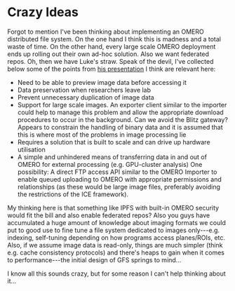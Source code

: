 Crazy Ideas
===========

Forgot to mention I've been thinking about implementing an OMERO distributed
file system. On the one hand I think this is madness and a total waste of
time. On the other hand, every large scale OMERO deployment ends up rolling
out their own ad-hoc solution. Also we want federated repos. Oh, then we
have Luke's straw. Speak of the devil, I've collected below some of the
points from [his presentation][luke] I think are relevant here:

* Need to be able to preview image data before accessing it
* Data preservation when researchers leave lab
* Prevent unnecessary duplication of image data
* Support for large scale images. An exporter client similar to the importer
could help to manage this problem and allow the appropriate download procedures
to occur in the background. Can we avoid the Blitz gateway? Appears to constrain
the handling of binary data and it is assumed that this is where most of the
problems in image processing lie
* Requires a solution that is built to scale and can drive up hardware
utilisation
* A simple and unhindered means of transferring data in and out of OMERO for
external processing (e.g. GPU-cluster analysis) One possibility: A direct FTP
access API similar to the OMERO Importer to enable queued uploading to OMERO
with appropriate permissions and relationships (as these would be large image
files, preferably avoiding the restrictions of the ICE framework).

My thinking here is that something like IPFS with built-in OMERO security
would fit the bill and also enable federated repos? Also you guys have
accumulated a huge amount of knowledge about imaging formats we could put
to good use to fine tune a file system dedicated to images only---e.g.
indexing, self-tuning depending on how programs access planes/ROIs, etc.
Also, if we assume image data is read-only, things are much simpler (think
e.g. cache consistency protocols) and there's heaps to gain when it comes
to performance---the initial design of GFS springs to mind...

I know all this sounds crazy, but for some reason I can't help thinking
about it...




[luke]: http://downloads.openmicroscopy.org/presentations/2016/Users-Meeting/Talks/LukeHammond_OME_2016.pdf
    "Alone in the dark making big data"
